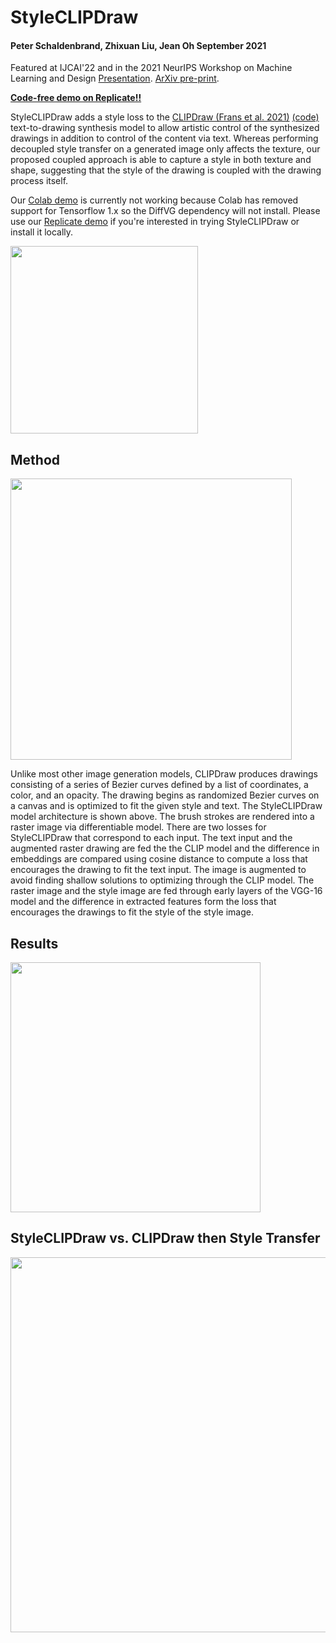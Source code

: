 # StyleCLIPDraw
#### Peter Schaldenbrand, Zhixuan Liu, Jean Oh September 2021

Featured at IJCAI'22 and in the 2021 NeurIPS Workshop on Machine Learning and Design [Presentation](https://slideslive.com/38970834/styleclipdraw-coupling-content-and-style-in-texttodrawing-synthesis?ref=account-folder-92044-folders). 
[ArXiv pre-print](https://arxiv.org/abs/2202.12362).

[**Code-free demo on Replicate!!**](https://replicate.com/pschaldenbrand/style-clip-draw)

StyleCLIPDraw adds a style loss to the [CLIPDraw (Frans et al. 2021)](https://arxiv.org/pdf/2106.14843.pdf) [(code)](https://github.com/kvfrans/clipdraw) text-to-drawing synthesis model to allow artistic control of the synthesized drawings in addition to control of the content via text.  Whereas performing decoupled style transfer on a generated image only affects the texture, our proposed coupled approach is able to capture  a  style in both texture and shape, suggesting that the style of the drawing is coupled with the drawing process itself.

Our [Colab demo](https://colab.research.google.com/github/pschaldenbrand/StyleCLIPDraw/blob/master/Style_ClipDraw.ipynb) is currently not working because Colab has removed support for Tensorflow 1.x so the DiffVG dependency will not install. Please use our [Replicate demo](https://replicate.com/pschaldenbrand/style-clip-draw) if you're interested in trying StyleCLIPDraw or install it locally.

<p align="left">
    <img src="images/styleclipdraw_main_example.png" height="300" title="">
</p>

## Method


<!-- <p align="left">
    <img src="images/method.PNG" height="400" title="">
</p> -->

<p align="left">
    <img src="images/method_animated.gif" height="450" title="">
</p>

Unlike most other image generation models, CLIPDraw produces drawings consisting of a series of Bezier curves defined by a list of coordinates, a color, and an opacity.  The drawing begins as randomized Bezier curves on a canvas and is optimized to fit the given style and text. The StyleCLIPDraw model architecture is shown above.  The brush strokes are rendered into a raster image via  differentiable model.  There are two losses for StyleCLIPDraw that correspond to each input.  The text input and the augmented raster drawing are fed the the CLIP model and the difference in embeddings are compared using cosine distance to compute a loss that encourages the drawing to fit the text input.  The image is augmented to avoid finding shallow solutions to optimizing through the CLIP model.  The raster image and the style image are fed through early layers of the VGG-16  model and the difference in extracted features form the loss that encourages the drawings to fit the style of the style image.



## Results


<p align="left">
    <img src="images/results.png" height="400" title="">
</p>


## StyleCLIPDraw vs. CLIPDraw then Style Transfer


<p align="left">
    <img src="images/style_transfer_results.png" height="600" title="">
</p>
